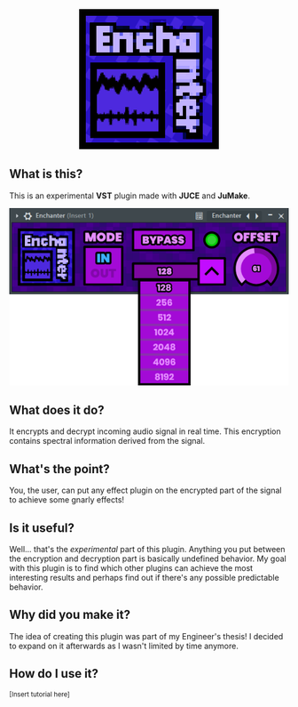 <div align="center">
<img src="https://raw.githubusercontent.com/SzefRon/Enchanter/refs/heads/master/img/logo.png" width="252" height="252"/>
</div>

## What is this?

This is an experimental **VST** plugin made with **JUCE** and **JuMake**.

![alt_text](https://raw.githubusercontent.com/SzefRon/Enchanter/refs/heads/master/img/interface.png)

## What does it do?

It encrypts and decrypt incoming audio signal in real time. This encryption contains spectral information derived from the signal.

## What's the point?

You, the user, can put any effect plugin on the encrypted part of the signal to achieve some gnarly effects!

## Is it useful?

Well... that's the *experimental* part of this plugin. Anything you put between the encryption and decryption part is basically undefined behavior. My goal with this plugin is to find which other plugins can achieve the most interesting results and perhaps find out if there's any possible predictable behavior.

## Why did you make it?

The idea of creating this plugin was part of my Engineer's thesis! I decided to expand on it afterwards as I wasn't limited by time anymore.

## How do I use it?

<sup>[Insert tutorial here]</sup>